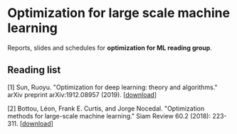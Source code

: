 # Optimization for large scale machine learning
Reports, slides and schedules for **optimization for ML reading group**. 

## Reading list
[1] Sun, Ruoyu. "Optimization for deep learning: theory and algorithms." arXiv preprint arXiv:1912.08957 (2019). [[download](https://arxiv.org/pdf/1912.08957.pdf)]

[2] Bottou, Léon, Frank E. Curtis, and Jorge Nocedal. "Optimization methods for large-scale machine learning." Siam Review 60.2 (2018): 223-311. [[download](https://epubs.siam.org/doi/pdf/10.1137/16M1080173)]
